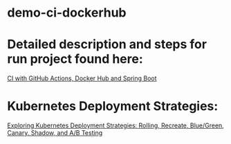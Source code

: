 ﻿# demo-ci-dockerhub

# Detailed description and steps for run project found here: 

[CI with GitHub Actions, Docker Hub and Spring Boot](https://jarmx.blogspot.com/2022/09/ci-with-github-actions-docker-hub-and.html)


# Kubernetes Deployment Strategies: 

[Exploring Kubernetes Deployment Strategies: Rolling, Recreate, Blue/Green, Canary, Shadow, and A/B Testing](https://www.linkedin.com/pulse/exploring-kubernetes-deployment-strategies-rolling-ab-xiloj-herrera-dpq9e/?trackingId=DtNZo59HSmWQ0LejHbEq6Q%3D%3D)
